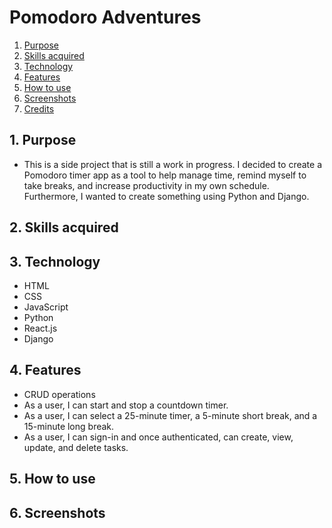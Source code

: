 # Pomodoro Adventures

1. <a href="#1-purpose">Purpose</a>
2. <a href="#2-skills-acquired">Skills acquired</a>
3. <a href="#3-technology">Technology</a>
4. <a href="#4-features">Features</a>
5. <a href="#5-how-to-use">How to use</a>
6. <a href="#6-screenshots">Screenshots</a>
7. <a href="#7-credits">Credits</a>

## 1. Purpose

- This is a side project that is still a work in progress. I decided to create a Pomodoro timer app as a tool to help manage time, remind myself to take breaks, and increase productivity in my own schedule. Furthermore, I wanted to create something using Python and Django.

## 2. Skills acquired

## 3. Technology

- HTML
- CSS
- JavaScript
- Python
- React.js
- Django

## 4. Features

- CRUD operations
- As a user, I can start and stop a countdown timer.
- As a user, I can select a 25-minute timer, a 5-minute short break, and a 15-minute long break.
- As a user, I can sign-in and once authenticated, can create, view, update, and delete tasks.

## 5. How to use

## 6. Screenshots
